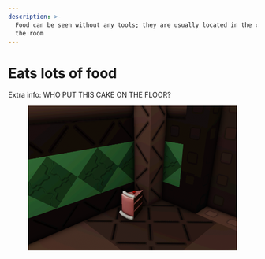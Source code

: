 ```yaml
---
description: >-
  Food can be seen without any tools; they are usually located in the corners of
  the room
---
```


# Eats lots of food

Extra info: WHO PUT THIS CAKE ON THE FLOOR?

<figure><img src="../.gitbook/assets/image.png" alt=""><figcaption></figcaption></figure>

